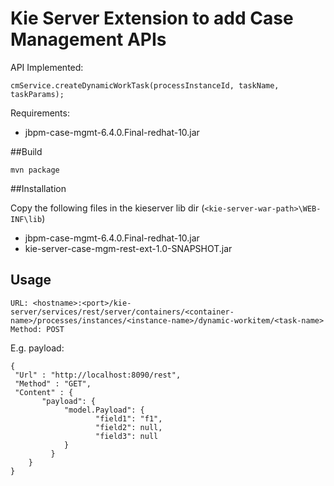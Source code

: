 # Kie Server Extension to add Case Management APIs

API Implemented:

	cmService.createDynamicWorkTask(processInstanceId, taskName, taskParams);
	
Requirements: 

- jbpm-case-mgmt-6.4.0.Final-redhat-10.jar

##Build

	mvn package

##Installation

Copy the following files in the kieserver lib dir (`<kie-server-war-path>\WEB-INF\lib`)

- jbpm-case-mgmt-6.4.0.Final-redhat-10.jar
- kie-server-case-mgm-rest-ext-1.0-SNAPSHOT.jar


## Usage

	URL: <hostname>:<port>/kie-server/services/rest/server/containers/<container-name>/processes/instances/<instance-name>/dynamic-workitem/<task-name>
	Method: POST

E.g. payload:
	
	{
	 "Url" : "http://localhost:8090/rest",
	 "Method" : "GET",
	 "Content" : {
	       "payload": {
	            "model.Payload": {
	                   "field1": "f1",
	                   "field2": null,
	                   "field3": null
	            }
	         }
	    }
	}
